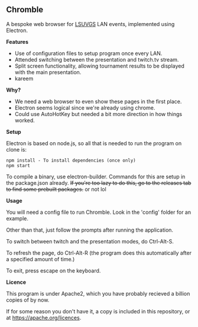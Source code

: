 Chromble
----------

A bespoke web browser for [LSUVGS](https://lsuvgs.org.uk) LAN events, implemented
using Electron.

**Features**

- Use of configuration files to setup program once every LAN.
- Attended switching between the presentation and twitch.tv stream.
- Split screen functionality, allowing tournament results to be displayed
with the main presentation.
- kareem

**Why?**

- We need a web browser to even show these pages in the first place.
- Electron seems logical since we're already using chrome.
- Could use AutoHotKey but needed a bit more direction in how things worked.

**Setup**

Electron is based on node.js, so all that is needed to run the program on 
clone is:

```
npm install - To install dependencies (once only)
npm start
```

To compile a binary, use electron-builder. Commands for this are setup in the
package.json already. ~~If you're too lazy to do this, go to the releases tab
to find some prebuilt packages.~~ or not lol

**Usage**

You will need a config file to run Chromble. Look in the 'config' folder
for an example.

Other than that, just follow the prompts after running the application.

To switch between twitch and the presentation modes, do Ctrl-Alt-S.

To refresh the page, do Ctrl-Alt-R (the program does this automatically
after a specified amount of time.)

To exit, press escape on the keyboard.

**Licence**

This program is under Apache2, which you have probably recieved a billion
copies of by now.

If for some reason you don't have it, a copy is included in this repository, 
or at https://apache.org/licences.
